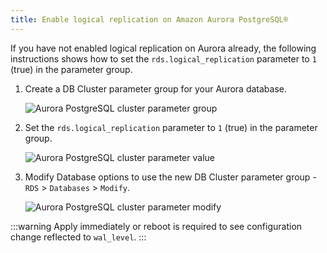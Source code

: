 ```yaml
---
title: Enable logical replication on Amazon Aurora PostgreSQL®
---
```


If you have not enabled logical replication on Aurora already, the
following instructions shows how to set the `rds.logical_replication`
parameter to `1` (true) in the parameter group.

1.  Create a DB Cluster parameter group for your Aurora database.

    ![Aurora PostgreSQL cluster parameter group](/images/content/products/postgresql/migrate-aurora-pg-parameter-group.png)

2.  Set the `rds.logical_replication` parameter to `1` (true) in the
    parameter group.

    ![Aurora PostgreSQL cluster parameter value](/images/content/products/postgresql/migrate-aurora-pg-parameter-value.png)

3.  Modify Database options to use the new DB Cluster parameter group -
    `RDS` > `Databases` > `Modify`.

    ![Aurora PostgreSQL cluster parameter modify](/images/content/products/postgresql/migrate-aurora-pg-parameter-modify.png)

:::warning
Apply immediately or reboot is required to see configuration change
reflected to `wal_level`.
:::
